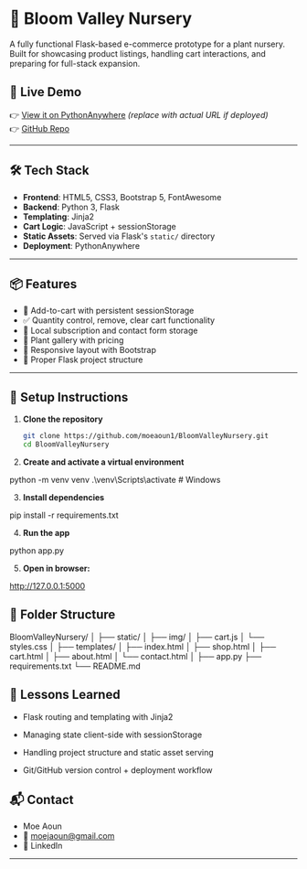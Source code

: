 # 🌿 Bloom Valley Nursery

A fully functional Flask-based e-commerce prototype for a plant nursery. Built for showcasing product listings, handling cart interactions, and preparing for full-stack expansion.

## 🚀 Live Demo

👉 [View it on PythonAnywhere](https://moeaoun.pythonanywhere.com) *(replace with actual URL if deployed)*  
👉 [GitHub Repo](https://github.com/moeaoun1/BloomValleyNursery)

---

## 🛠️ Tech Stack

- **Frontend**: HTML5, CSS3, Bootstrap 5, FontAwesome
- **Backend**: Python 3, Flask
- **Templating**: Jinja2
- **Cart Logic**: JavaScript + sessionStorage
- **Static Assets**: Served via Flask's `static/` directory
- **Deployment**: PythonAnywhere

---

## 📦 Features

- 🛒 Add-to-cart with persistent sessionStorage
- ✅ Quantity control, remove, clear cart functionality
- 💾 Local subscription and contact form storage
- 🌱 Plant gallery with pricing
- 📱 Responsive layout with Bootstrap
- 📁 Proper Flask project structure

---

## 🔧 Setup Instructions

1. **Clone the repository**

   ```bash
   git clone https://github.com/moeaoun1/BloomValleyNursery.git
   cd BloomValleyNursery
   
2. **Create and activate a virtual environment**

python -m venv venv
.\venv\Scripts\activate  # Windows


3. **Install dependencies**

pip install -r requirements.txt

4. **Run the app**

python app.py

5. **Open in browser:**

http://127.0.0.1:5000


## 📂 Folder Structure

BloomValleyNursery/
│
├── static/
│   ├── img/
│   ├── cart.js
│   └── styles.css
│
├── templates/
│   ├── index.html
│   ├── shop.html
│   ├── cart.html
│   ├── about.html
│   └── contact.html
│
├── app.py
├── requirements.txt
└── README.md


## 🧠 Lessons Learned


- Flask routing and templating with Jinja2

- Managing state client-side with sessionStorage

- Handling project structure and static asset serving

- Git/GitHub version control + deployment workflow



## 📬 Contact

- Moe Aoun
- 📧 moejaoun@gmail.com
- 🔗 LinkedIn

---
